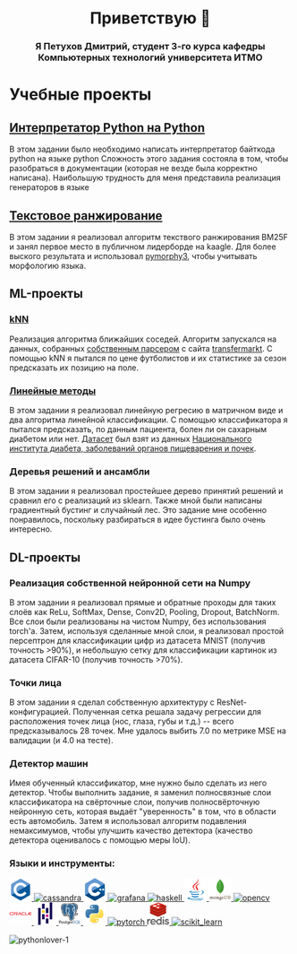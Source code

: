 <h1 align="center">Приветствую 👋</h1>
<h3 align="center">Я Петухов Дмитрий, студент 3-го курса кафедры Компьютерных технологий университета ИТМО</h3>

# Учебные проекты

## [Интерпретатор Python на Python](https://github.com/Pythonlover-1/python-vm)
В этом задании было необходимо написать интерпретатор байткода python на языке python
Сложность этого задания состояла в том, чтобы разобраться в документации (которая не везде была корректно написана). Наибольшую трудность для меня представила реализация генераторов в языке

## [Текстовое ранжирование](https://github.com/Pythonlover-1/text-ranking)
В этом задании я реализовал алгоритм текствого ранжирования BM25F и занял первое место в публичном лидерборде на kaagle. Для более выского результата и использовал [pymorphy3](https://pypi.org/project/pymorphy3/), чтобы учитывать морфологию языка.

## ML-проекты
### [kNN](https://github.com/Pythonlover-1/kNN-implementation)
Реализация алгоритма ближайших соседей. Алгоритм запускался на данных, собранных [собственным парсером](https://github.com/Pythonlover-1/transfermarkt-parser) с сайта [transfermarkt](https://www.transfermarkt.com). С помощью kNN я пытался по цене футболистов и их статистике за сезон предсказать их позицию на поле. 

### [Линейные методы](https://github.com/Pythonlover-1/linear-methods)
В этом задании я реализовал линейную регресию в матричном виде и два алгоритма линейной классификации. С помощью классификатора я пытался предсказать, по данным пациента, болен ли он сахарным диабетом или нет. [Датасет](https://www.kaggle.com/datasets/mathchi/diabetes-data-set) был взят из данных [Национального института диабета, заболеваний органов пищеварения и почек](https://en.wikipedia.org/wiki/National_Institute_of_Diabetes_and_Digestive_and_Kidney_Diseases).

### Деревья решений и ансамбли
В этом задании я реализовал простейшее дерево принятий решений и сравнил его с реализаций из sklearn. Также мной были написаны градиентный бустинг и случайный лес. Это задание мне особенно понравилось, поскольку разбираться в идее бустинга было очень интересно.

## DL-проекты

### Реализация собственной нейронной сети на Numpy
В этом задании я реализовал прямые и обратные проходы для таких слоёв как ReLu, SoftMax, Dense, Conv2D, Pooling, Dropout, BatchNorm. Все слои были реализованы на чистом Numpy, без использования torch'а. Затем, используя сделанные мной слои, я реализовал простой персептрон для классификации цифр из датасета MNIST (получив точность >90%), и небольшую сетку для классификации картинок из датасета CIFAR-10 (получив точность >70%).

### Точки лица
В этом задании я сделал собственную архитектуру с ResNet-конфигурацией. Полученная сетка решала задачу регрессии для расположения точек лица (нос, глаза, губы и т.д.) -- всего предсказывалось 28 точек. Мне удалось выбить 7.0 по метрике MSE на валидации (и 4.0 на тесте).

### Детектор машин
Имея обученный классификатор, мне нужно было сделать из него детектор. Чтобы выполнить задание, я заменил полносвязные слои классификатора на свёрточные слои, получив полносвёрточную нейронную сеть, которая выдаёт "уверенность" в том, что в области есть автомобиль. Затем я использовал алгоритм подавления немаксимумов, чтобы улучшить качество детектора (качество детектора оценивалось с помощью меры IoU).

<h3 align="left">Языки и инструменты:</h3>
<p align="left"> <a href="https://www.cprogramming.com/" target="_blank" rel="noreferrer"> <img src="https://raw.githubusercontent.com/devicons/devicon/master/icons/c/c-original.svg" alt="c" width="40" height="40"/> </a> <a href="https://cassandra.apache.org/" target="_blank" rel="noreferrer"> <img src="https://www.vectorlogo.zone/logos/apache_cassandra/apache_cassandra-icon.svg" alt="cassandra" width="40" height="40"/> </a> <a href="https://www.w3schools.com/cpp/" target="_blank" rel="noreferrer"> <img src="https://raw.githubusercontent.com/devicons/devicon/master/icons/cplusplus/cplusplus-original.svg" alt="cplusplus" width="40" height="40"/> </a> <a href="https://grafana.com" target="_blank" rel="noreferrer"> <img src="https://www.vectorlogo.zone/logos/grafana/grafana-icon.svg" alt="grafana" width="40" height="40"/> </a> <a href="https://www.haskell.org/" target="_blank" rel="noreferrer"> <img src="https://upload.wikimedia.org/wikipedia/commons/1/1c/Haskell-Logo.svg" alt="haskell" width="40" height="40"/> </a> <a href="https://www.java.com" target="_blank" rel="noreferrer"> <img src="https://raw.githubusercontent.com/devicons/devicon/master/icons/java/java-original.svg" alt="java" width="40" height="40"/> </a> <a href="https://www.mongodb.com/" target="_blank" rel="noreferrer"> <img src="https://raw.githubusercontent.com/devicons/devicon/master/icons/mongodb/mongodb-original-wordmark.svg" alt="mongodb" width="40" height="40"/> </a> <a href="https://opencv.org/" target="_blank" rel="noreferrer"> <img src="https://www.vectorlogo.zone/logos/opencv/opencv-icon.svg" alt="opencv" width="40" height="40"/> </a> <a href="https://www.oracle.com/" target="_blank" rel="noreferrer"> <img src="https://raw.githubusercontent.com/devicons/devicon/master/icons/oracle/oracle-original.svg" alt="oracle" width="40" height="40"/> </a> <a href="https://pandas.pydata.org/" target="_blank" rel="noreferrer"> <img src="https://raw.githubusercontent.com/devicons/devicon/2ae2a900d2f041da66e950e4d48052658d850630/icons/pandas/pandas-original.svg" alt="pandas" width="40" height="40"/> </a> <a href="https://www.postgresql.org" target="_blank" rel="noreferrer"> <img src="https://raw.githubusercontent.com/devicons/devicon/master/icons/postgresql/postgresql-original-wordmark.svg" alt="postgresql" width="40" height="40"/> </a> <a href="https://www.python.org" target="_blank" rel="noreferrer"> <img src="https://raw.githubusercontent.com/devicons/devicon/master/icons/python/python-original.svg" alt="python" width="40" height="40"/> </a> <a href="https://pytorch.org/" target="_blank" rel="noreferrer"> <img src="https://www.vectorlogo.zone/logos/pytorch/pytorch-icon.svg" alt="pytorch" width="40" height="40"/> </a> <a href="https://redis.io" target="_blank" rel="noreferrer"> <img src="https://raw.githubusercontent.com/devicons/devicon/master/icons/redis/redis-original-wordmark.svg" alt="redis" width="40" height="40"/> </a> <a href="https://scikit-learn.org/" target="_blank" rel="noreferrer"> <img src="https://upload.wikimedia.org/wikipedia/commons/0/05/Scikit_learn_logo_small.svg" alt="scikit_learn" width="40" height="40"/> </a> </p>

<p><img align="center" src="https://github-readme-stats.vercel.app/api/top-langs?username=pythonlover-1&show_icons=true&locale=en&layout=compact" alt="pythonlover-1" /></p>
